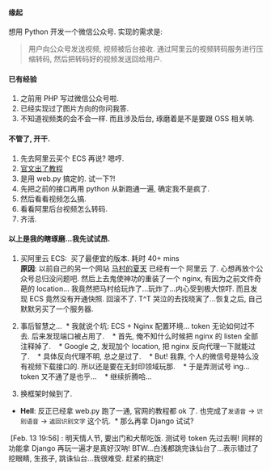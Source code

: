 #### 缘起  
想用 Python 开发一个微信公众号. 实现的需求是:   
> 用户向公众号发送视频, 视频被后台接收. 通过阿里云的视频转码服务进行压缩转码, 然后把转码好的视频发送回给用户.   

#### 已有经验

1. 之前用 PHP 写过微信公众号啦. 
2. 已经实现过了图片方向的你问我答.
3. 不知道视频类的会不会一样. 而且涉及后台, 琢磨着是不是要跟 OSS 相关呐. 

#### 不管了, 开干.

1. 先去阿里云买个 ECS 再说? 嗯哼.
2. [官文出了教程](https://mp.weixin.qq.com/wiki)
3. 是用 web.py 搞定的. 试一下?!
4. 先把之前的接口再用 python 从新跑通一遍, 确定我不是疯了.
5. 然后看看视频怎么搞.
6. 看看阿里后台视频怎么转码.
7. 齐活.

#### 以上是我的瞎琢磨...我先试试昂.

1. 买阿里云 ECS:  买了最便宜的版本. 耗时 40+ mins  
**原因**: 以前自己的另一个网站 [马村的夏天](www.macundexiatian.com) 已经有一个 阿里云 了. 心想再放个公众号总归没问题吧. 然后上去鬼使神功的重装了一个 nginx, 有因为之前文件奇葩的 location... 我竟然把马村给玩炸了...玩炸了...内心受到极大惊吓. 而且发现 ECS 竟然没有开通快照. 回滚不了. T^T 哭泣的去找晓寅了...恢复之后, 自己默默另买了一个服务器. 
2. 事后智慧之...
  * 我就说个坑: ECS + Nginx 配置环境... token 无论如何过不去. 后来发现端口被占用了. 
    * 首先, 俺不知什么时候把 nginx 的 listen 全部注释掉了.
    * Google 之, 发现加个 location, 把 nginx 反向代理一下就能过了.
    * 具体反向代理不明, 总之是过了.
    * But! 我靠, 个人的微信号是特么没有视频下载接口的. 所以还是要在无封印领域玩那.
    * 于是弄测试号 ing... token 又不通了是也乎...
    * 继续折腾哈...
    
3. 换框架时候到了.
  * **Hell**: 反正已经拿 web.py 跑了一通, 官网的教程都 ok 了. 也完成了`发语音` → `识别语音` → `返回识别文字` 这个坑. 
  * 那么再拿 Django 试试? 
  
  [Feb. 13 19:56] : 明天情人节, 要出门和犬帮吃饭. 测试号 token 先过去啊! 同样的功能拿 Django 再玩一遍才是真好汉呐! BTW...白浅都跳完诛仙台了...表示错过了挖眼睛, 生孩子, 跳诛仙台...我很难受. 赶紧的搞定!

